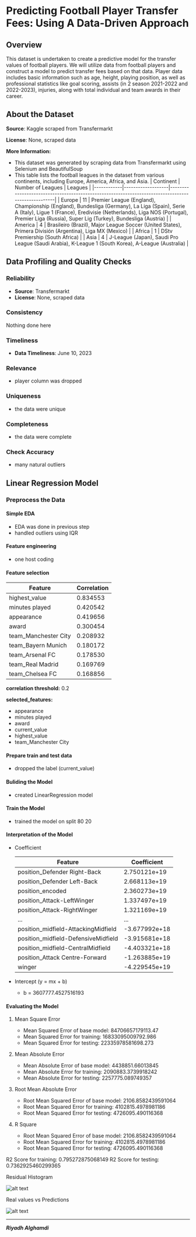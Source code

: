 # Predicting Football Player Transfer Fees: Using A Data-Driven Approach

## Overview

This dataset is undertaken to create a predictive model for the transfer values of football players. We will utilize data from football players and construct a model to predict transfer fees based on that data. Player data includes basic information such as age, height, playing position, as well as professional statistics like goal scoring, assists (in 2 season 2021-2022 and 2022-2023), injuries, along with total individual and team awards in their career.

## About the Dataset

**Source**: Kaggle scraped from Transfermarkt

**License**: None, scraped data

**More Information:**

- This dataset was generated by scraping data from Transfermarkt using Selenium and BeautifulSoup
- This table lists the football leagues in the dataset from various continents, including Europe, America, Africa, and Asia.
   | Continent  | Number of Leagues | Leagues                                                                                           |
   |------------|-------------------|---------------------------------------------------------------------------------------------------|
   | Europe     | 11                | Premier League (England), Championship (England), Bundesliga (Germany), La Liga (Spain), Serie A (Italy), Ligue 1 (France),       Eredivisie (Netherlands), Liga NOS (Portugal), Premier Liga (Russia), Super Lig (Turkey), Bundesliga (Austria) |
   | America    | 4                 | Brasileiro (Brazil), Major League Soccer (United States), Primera División (Argentina), Liga MX (Mexico) |
   | Africa     | 1                 | DStv Premiership (South Africa)                                                                   |
   | Asia       | 4                 | J-League (Japan), Saudi Pro League (Saudi Arabia), K-League 1 (South Korea), A-League (Australia)  |

## Data Profiling and Quality Checks

### Reliability

- **Source**: Transfermarkt
- **License**: None, scraped data

### Consistency

Nothing done here

### Timeliness

- **Data Timeliness**: June 10, 2023

### Relevance

- player column was dropped

### Uniqueness

- the data were unique

### Completeness

- the data were complete

### Check Accuracy

- many natural outliers

## Linear Regression Model

### Preprocess the Data

#### Simple EDA

- EDA was done in previous step
- handled outliers using IQR

#### Feature engineering

- one host coding

#### Feature selection

| Feature                | Correlation |
|------------------------|-------------|
| highest_value          | 0.834553    |
| minutes played         | 0.420542    |
| appearance             | 0.419656    |
| award                  | 0.300454    |
| team_Manchester City   | 0.208932    |
| team_Bayern Munich     | 0.180172    |
| team_Arsenal FC        | 0.178530    |
| team_Real Madrid       | 0.169769    |
| team_Chelsea FC        | 0.168856    |

**correlation threshold:** 0.2

**selected_features:**

- appearance
- minutes played
- award
- current_value
- highest_value
- team_Manchester City


#### Prepare train and test data

- dropped the label (current_value)

#### Buliding the Model

- created LinearRegression model

#### Train the Model

- trained the model on split 80 20

#### Interpretation of the Model

- Coefficient

   | Feature                             | Coefficient      |
   |-------------------------------------|------------------|
   | position_Defender Right-Back        | 2.750121e+19     |
   | position_Defender Left-Back         | 2.668113e+19     |
   | position_encoded                    | 2.360273e+19     |
   | position_Attack-LeftWinger          | 1.337497e+19     |
   | position_Attack-RightWinger         | 1.321169e+19     |
   | ...                                 | ...              |
   | position_midfield-AttackingMidfield | -3.677992e+18    |
   | position_midfield-DefensiveMidfield | -3.915681e+18    |
   | position_midfield-CentralMidfield   | -4.403321e+18    |
   | position_Attack Centre-Forward      | -1.263885e+19    |
   | winger                              | -4.229545e+19    |

- Intercept (y = mx + b)
   - b = 3607777.4527516193

#### Evaluating the Model

1. Mean Square Error
   - Mean Squared Error of base model: 84706657179113.47
   - Mean Squared Error for training: 16833095009792.986
   - Mean Squared Error for testing: 22335978581698.273

2. Mean Absolute Error
   - Mean Absolute  Error of base model: 4438851.66013845
   - Mean Absolute Error for training: 2090883.3739918242
   - Mean Absolute Error for testing: 2257775.089749357

3. Root Mean Absolute Error
   - Root Mean Squared  Error of base model: 2106.8582439591064
   - Root Mean Squared Error for training: 4102815.4978981186
   - Root Mean Squared Error for testing: 4726095.490116368

4. R Square
   - Root Mean Squared  Error of base model: 2106.8582439591064
   - Root Mean Squared Error for training: 4102815.4978981186
   - Root Mean Squared Error for testing: 4726095.490116368

R2 Score for training: 0.795272875068149
R2 Score for testing: 0.7362925460299365


Residual Histogram

![alt text](images/2d98a3ff-8d91-46c2-9251-f1e94c4e2fea.png)

Real values vs Predictions

![alt text](images/ddba8ab9-1a49-45c9-8761-edc4cf909a2d.png)


---

_**Riyadh Alghamdi**_

